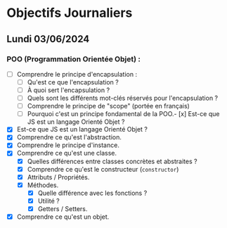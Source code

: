 # Objectifs Journaliers

## Lundi 03/06/2024

### POO (Programmation Orientée Objet) :

- [ ] Comprendre le principe d'encapsulation :
  - [ ] Qu'est ce que l'encapsulation ?
  - [ ] À quoi sert l'encapsulation ?
  - [ ] Quels sont les différents mot-clés réservés pour l'encapsulation ? 
  - [ ] Comprendre le principe de "scope" (portée en français)
  - [ ] Pourquoi c'est un principe fondamental de la POO.- [x] Est-ce que JS est un langage Orienté Objet ? <!--oui et non js est la laguage ou on a tordu le prototypage pour fait de l'objet-->
- [x] Est-ce que JS est un langage Orienté Objet ? <!--oui et non js est la laguage ou on a tordu le prototypage pour fait de l'objet-->
- [x] Comprendre ce qu'est l'abstraction.<!--c'est une maniere de reduire la complexité en la "cachant" dans une fonction/class/module.... -->
- [x] Comprendre le principe d'instance.<!--Une instance est un objet spécifique créé à partir d'une classe, qui représente une version concrète de cette classe avec ses propres valeurs de données-->
- [x] Comprendre ce qu'est une classe.<!--une class crée des objet elle est une sorte de "constructeur d'objet"-->
  - [x] Quelles différences entre classes concrètes et abstraites ?<!--une classe abstraites ne peut pas etre instancé-->
  - [x] Comprendre ce qu'est le constructeur (`constructor`)<!--c'est une method de class qui sert a initialisé un objet instance d'une class-->
  - [x] Attributs / Propriétés.<!--se sont des variable defini dans une class -->
  - [x] Méthodes.<!--les methodes sont des fonction dans des objet ou des class-->
    - [x] Quelle différence avec les fonctions ?<!--la method est associé a un object-->
    - [x] Utilité ?<!--definire le comportement de l'object-->
    - [x] Getters / Setters.<!--getter vien recupérer et setter vient la definire-->
- [x] Comprendre ce qu'est un objet.<!--un objet est boite qui stock un valeur et sa clef-->
